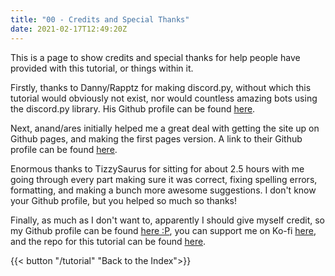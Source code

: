 ```yaml
---
title: "00 - Credits and Special Thanks"
date: 2021-02-17T12:49:20Z
---
```


This is a page to show credits and special thanks for help people have provided with this tutorial, or things within it.

Firstly, thanks to Danny/Rapptz for making discord.py, without which this tutorial would obviously not exist, nor would countless amazing bots using the discord.py library. His Github profile can be found [here](https://github.com/Rapptz).

Next, anand/ares initially helped me a great deal with getting the site up on Github pages, and making the first pages version. A link to their Github profile can be found [here](https://github.com/anand2312).

Enormous thanks to TizzySaurus for sitting for about 2.5 hours with me going through every part making sure it was correct, fixing spelling errors, formatting, and making a bunch more awesome suggestions. I don't know your Github profile, but you helped so much so thanks!

Finally, as much as I don't want to, apparently I should give myself credit, so my Github profile can be found [here :P](https://github.com/vcokltfre), you can support me on Ko-fi [here](https://ko-fi.com/vcokltfre), and the repo for this tutorial can be found [here](https://github.com/vcokltfre/tutorial).

{{< button "/tutorial" "Back to the Index">}}

